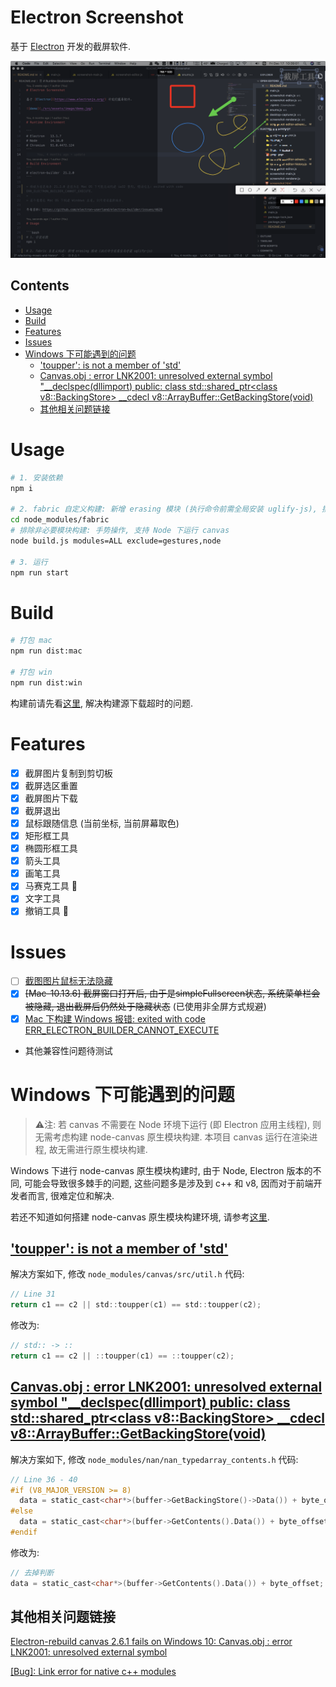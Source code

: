 <h1>Electron Screenshot</h1>

基于 [Electron](https://www.electronjs.org/) 开发的截屏软件.

![demo](./src/assets/image/demo.png)

<h2>Contents</h2>

- [Usage](#usage)
- [Build](#build)
- [Features](#features)
- [Issues](#issues)
- [Windows 下可能遇到的问题](#windows-下可能遇到的问题)
  - ['toupper': is not a member of 'std'](#toupper-is-not-a-member-of-std)
  - [Canvas.obj : error LNK2001: unresolved external symbol "__declspec\(dllimport\) public: class std::shared_ptr\<class v8::BackingStore\> __cdecl v8::ArrayBuffer::GetBackingStore\(void\)](#canvasobj--error-lnk2001-unresolved-external-symbol-__declspecdllimport-public-class-stdshared_ptrclass-v8backingstore-__cdecl-v8arraybuffergetbackingstorevoid)
  - [其他相关问题链接](#其他相关问题链接)

# Usage

```bash
# 1. 安装依赖
npm i

# 2. fabric 自定义构建: 新增 erasing 模块 (执行命令前需全局安装 uglify-js), 排除非必要的模块
cd node_modules/fabric
# 排除非必要模块构建: 手势操作, 支持 Node 下运行 canvas
node build.js modules=ALL exclude=gestures,node

# 3. 运行
npm run start
```

# Build

```bash
# 打包 mac
npm run dist:mac

# 打包 win
npm run dist:win
```

构建前请先看[这里](https://zhuanlan.zhihu.com/p/110448415), 解决构建源下载超时的问题.

# Features

- [x] 截屏图片复制到剪切板
- [x] 截屏选区重置
- [x] 截屏图片下载
- [x] 截屏退出
- [x] 鼠标跟随信息 (当前坐标, 当前屏幕取色) 
- [x] 矩形框工具
- [x] 椭圆形框工具
- [x] 箭头工具
- [x] 画笔工具
- [x] 马赛克工具 🤩
- [x] 文字工具
- [x] 撤销工具 🤩

# Issues

- [ ] [截图图片鼠标无法隐藏](https://github.com/electron/electron/issues/7584)
- [x] ~~[Mac-10.13.6] 截屏窗口打开后, 由于是simpleFullscreen状态, 系统菜单栏会被隐藏, 退出截屏后仍然处于隐藏状态~~ (已使用非全屏方式规避)
- [x] [Mac 下构建 Windows 报错: exited with code ERR_ELECTRON_BUILDER_CANNOT_EXECUTE](https://github.com/electron-userland/electron-builder/issues/4629#issuecomment-591312152)
- 其他兼容性问题待测试

# Windows 下可能遇到的问题

> ⚠️注: 若 canvas 不需要在 Node 环境下运行 (即 Electron 应用主线程), 则无需考虑构建 node-canvas 原生模块构建. 本项目 canvas 运行在渲染进程, 故无需进行原生模块构建.

Windows 下进行 node-canvas 原生模块构建时, 由于 Node, Electron 版本的不同, 可能会导致很多棘手的问题, 这些问题多是涉及到 c++ 和 v8, 因而对于前端开发者而言, 很难定位和解决.

若还不知道如何搭建 node-canvas 原生模块构建环境, 请参考[这里](http://jsoon.fun/front-end/views/blog-electron-node-canvas/index.html).

## ['toupper': is not a member of 'std'](https://github.com/Automattic/node-canvas/issues/1848)

解决方案如下, 修改 `node_modules/canvas/src/util.h` 代码:

```h
// Line 31
return c1 == c2 || std::toupper(c1) == std::toupper(c2);
```

修改为:

```h
// std:: -> ::
return c1 == c2 || ::toupper(c1) == ::toupper(c2);
```

## [Canvas.obj : error LNK2001: unresolved external symbol "__declspec\(dllimport\) public: class std::shared_ptr\<class v8::BackingStore\> __cdecl v8::ArrayBuffer::GetBackingStore\(void\)](https://github.com/nodejs/nan/issues/892)

解决方案如下, 修改 `node_modules/nan/nan_typedarray_contents.h` 代码:

```h
// Line 36 - 40
#if (V8_MAJOR_VERSION >= 8)
  data = static_cast<char*>(buffer->GetBackingStore()->Data()) + byte_offset;
#else
  data = static_cast<char*>(buffer->GetContents().Data()) + byte_offset;
#endif
```

修改为:

```h
// 去掉判断
data = static_cast<char*>(buffer->GetContents().Data()) + byte_offset;
```

## 其他相关问题链接

[Electron-rebuild canvas 2.6.1 fails on Windows 10: Canvas.obj : error LNK2001: unresolved external symbol](https://github.com/Automattic/node-canvas/issues/1589)

[[Bug]: Link error for native c++ modules](https://github.com/electron/electron/issues/29893)
